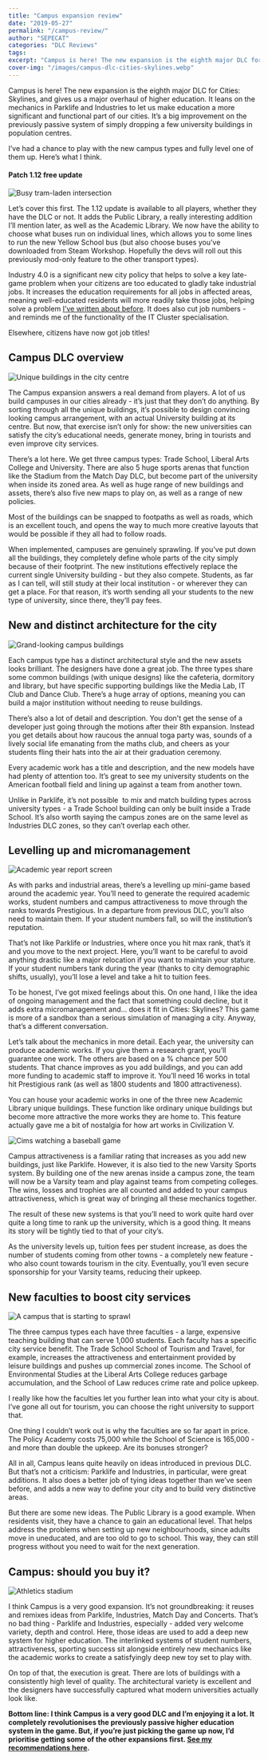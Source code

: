 ```yaml
---
title: "Campus expansion review"
date: "2019-05-27"
permalink: "/campus-review/"
author: "SEPECAT"
categories: "DLC Reviews"
tags:
excerpt: "Campus is here! The new expansion is the eighth major DLC for Cities: Skylines, and gives us a major overhaul of higher education." 
cover-img: "/images/campus-dlc-cities-skylines.webp"
---
```


Campus is here! The new expansion is the eighth major DLC for Cities: Skylines, and gives us a major overhaul of higher education. It leans on the mechanics in Parklife and Industries to let us make education a more significant and functional part of our cities. It’s a big improvement on the previously passive system of simply dropping a few university buildings in population centres.

I’ve had a chance to play with the new campus types and fully level one of them up. Here’s what I think.

#### **Patch 1.12 free update**

![Busy tram-laden intersection](/images/20190527165629_1.webp)

Let’s cover this first. The 1.12 update is available to all players, whether they have the DLC or not. It adds the Public Library, a really interesting addition I’ll mention later, as well as the Academic Library. We now have the ability to choose what buses run on individual lines, which allows you to some lines to run the new Yellow School bus (but also choose buses you’ve downloaded from Steam Workshop. Hopefully the devs will roll out this previously mod-only feature to the other transport types).

Industry 4.0 is a significant new city policy that helps to solve a key late-game problem when your citizens are too educated to gladly take industrial jobs. It increases the education requirements for all jobs in affected areas, meaning well-educated residents will more readily take those jobs, helping solve a problem [I’ve written about before](/not-enough-workers-high-unemployment/). It does also cut job numbers - and reminds me of the functionality of the IT Cluster specialisation.

Elsewhere, citizens have now got job titles!

## **Campus DLC overview**

![Unique buildings in the city centre](/images/20190527110149_1.webp)

The Campus expansion answers a real demand from players. A lot of us build campuses in our cities already - it’s just that they don’t do anything. By sorting through all the unique buildings, it’s possible to design convincing looking campus arrangement, with an actual University building at its centre. But now, that exercise isn’t only for show: the new universities can satisfy the city’s educational needs, generate money, bring in tourists and even improve city services.

There’s a lot here. We get three campus types: Trade School, Liberal Arts College and University. There are also 5 huge sports arenas that function like the Stadium from the Match Day DLC, but become part of the university when inside its zoned area. As well as huge range of new buildings and assets, there’s also five new maps to play on, as well as a range of new policies.

Most of the buildings can be snapped to footpaths as well as roads, which is an excellent touch, and opens the way to much more creative layouts that would be possible if they all had to follow roads.

When implemented, campuses are genuinely sprawling. If you’ve put down all the buildings, they completely define whole parts of the city simply because of their footprint. The new institutions effectively replace the current single University building - but they also compete. Students, as far as I can tell, will still study at their local institution - or wherever they can get a place. For that reason, it’s worth sending all your students to the new type of university, since there, they’ll pay fees.

## **New and distinct architecture for the city**

![Grand-looking campus buildings](/images/20190526115625_1.webp)

Each campus type has a distinct architectural style and the new assets looks brilliant. The designers have done a great job. The three types share some common buildings (with unique designs) like the cafeteria, dormitory and library, but have specific supporting buildings like the Media Lab, IT Club and Dance Club. There’s a huge array of options, meaning you can build a major institution without needing to reuse buildings.

There’s also a lot of detail and description. You don't get the sense of a developer just going through the motions after their 8th expansion. Instead you get details about how raucous the annual toga party was, sounds of a lively social life emanating from the maths club, and cheers as your students fling their hats into the air at their graduation ceremony. 

Every academic work has a title and description, and the new models have had plenty of attention too. It’s great to see my university students on the American football field and lining up against a team from another town.

Unlike in Parklife, it’s not possible  to mix and match building types across university types - a Trade School building can only be built inside a Trade School. It’s also worth saying the campus zones are on the same level as Industries DLC zones, so they can’t overlap each other.

## **Levelling up and micromanagement**

![Academic year report screen](/images/20190527141407_1.webp)

As with parks and industrial areas, there’s a levelling up mini-game based around the academic year. You’ll need to generate the required academic works, student numbers and campus attractiveness to move through the ranks towards Prestigious. In a departure from previous DLC, you’ll also need to maintain them. If your student numbers fall, so will the institution’s reputation.

That’s not like Parklife or Industries, where once you hit max rank, that’s it and you move to the next project. Here, you’ll want to be careful to avoid anything drastic like a major relocation if you want to maintain your stature. If your student numbers tank during the year (thanks to city demographic shifts, usually), you’ll lose a level and take a hit to tuition fees. 

To be honest, I’ve got mixed feelings about this. On one hand, I like the idea of ongoing management and the fact that something could decline, but it adds extra micromanagement and… does it fit in Cities: Skylines? This game is more of a sandbox than a serious simulation of managing a city. Anyway, that’s a different conversation.

Let’s talk about the mechanics in more detail. Each year, the university can produce academic works. If you give them a research grant, you’ll guarantee one work. The others are based on a % chance per 500 students. That chance improves as you add buildings, and you can add more funding to academic staff to improve it. You’ll need 16 works in total hit Prestigious rank (as well as 1800 students and 1800 attractiveness).

You can house your academic works in one of the three new Academic Library unique buildings. These function like ordinary unique buildings but become more attractive the more works they are home to. This feature actually gave me a bit of nostalgia for how art works in Civilization V.

![Cims watching a baseball game](/images/20190527134820_1.webp)

Campus attractiveness is a familiar rating that increases as you add new buildings, just like Parklife. However, it is also tied to the new Varsity Sports system. By building one of the new arenas inside a campus zone, the team will now be a Varsity team and play against teams from competing colleges. The wins, losses and trophies are all counted and added to your campus attractiveness, which is great way of bringing all these mechanics together.

The result of these new systems is that you’ll need to work quite hard over quite a long time to rank up the university, which is a good thing. It means its story will be tightly tied to that of your city’s. 

As the university levels up, tuition fees per student increase, as does the number of students coming from other towns - a completely new feature - who also count towards tourism in the city. Eventually, you’ll even secure sponsorship for your Varsity teams, reducing their upkeep.

## **New faculties to boost city services**

![A campus that is starting to sprawl](/images/20190527165427_1.webp)

The three campus types each have three faculties - a large, expensive teaching building that can serve 1,000 students. Each faculty has a specific city service benefit. The Trade School School of Tourism and Travel, for example, increases the attractiveness and entertainment provided by leisure buildings and pushes up commercial zones income. The School of Environmental Studies at the Liberal Arts College reduces garbage accumulation, and the School of Law reduces crime rate and police upkeep. 

I really like how the faculties let you further lean into what your city is about. I’ve gone all out for tourism, you can choose the right university to support that.

One thing I couldn’t work out is why the faculties are so far apart in price. The Policy Academy costs 75,000 while the School of Science is 165,000 - and more than double the upkeep. Are its bonuses stronger?

All in all, Campus leans quite heavily on ideas introduced in previous DLC. But that’s not a criticism: Parklife and Industries, in particular, were great additions. It also does a better job of tying ideas together than we’ve seen before, and adds a new way to define your city and to build very distinctive areas.

But there are some new ideas. The Public Library is a good example. When residents visit, they have a chance to gain an educational level. That helps address the problems when setting up new neighbourhoods, since adults move in uneducated, and are too old to go to school. This way, they can still progress without you need to wait for the next generation.

## **Campus: should you buy it?**

![Athletics stadium](/images/20190527165128_1.webp)

I think Campus is a very good expansion. It’s not groundbreaking: it reuses and remixes ideas from Parklife, Industries, Match Day and Concerts. That’s no bad thing - Parklife and Industries, especially - added very welcome variety, depth and control. Here, those ideas are used to add a deep new system for higher education. The interlinked systems of student numbers, attractiveness, sporting success sit alongside entirely new mechanics like the academic works to create a satisfyingly deep new toy set to play with.

On top of that, the execution is great. There are lots of buildings with a consistently high level of quality. The architectural variety is excellent and the designers have successfully captured what modern universities actually look like. 

**Bottom line: I think Campus is a very good DLC and I’m enjoying it a lot. It completely revolutionises the previously passive higher education system in the game. But, if you’re just picking the game up now, I’d prioritise getting some of the other expansions first. [See my recommendations here](/best-dlc/).**